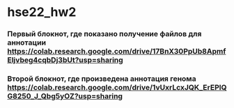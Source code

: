 # hse22_hw2

### Первый блокнот, где показано получение файлов для аннотации https://colab.research.google.com/drive/17BnX30PpUb8ApmfEljvbeg4cqbDj3bUt?usp=sharing
### Второй блокнот, где произведена аннотация генома https://colab.research.google.com/drive/1vUxrLcxJQK_ErEPlQG8250_J_Qbg5yOZ?usp=sharing

